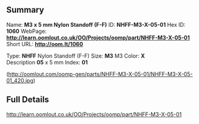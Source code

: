 

 ## Summary
Name: __M3 x 5 mm Nylon Standoff (F-F)__
ID: __NHFF-M3-X-05-01__
Hex ID: __1060__
WebPage: __http://learn.oomlout.co.uk/OO/Projects/oomp/part/NHFF-M3-X-05-01__
Short URL: __http://oom.lt/1060__

Type: __NHFF__ Nylon Standoff (F-F) 
Size: __M3__ M3 
Color: __X__  
Description __05__ x 5 mm 
Index: __01__


(http://oomlout.com/oomp-gen/parts/NHFF-M3-X-05-01/NHFF-M3-X-05-01_420.jpg)


 ## Full Details
 http://learn.oomlout.co.uk/OO/Projects/oomp/part/NHFF-M3-X-05-01














